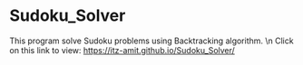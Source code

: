 # Sudoku_Solver
This program solve Sudoku problems using Backtracking algorithm. \n
Click on this link to view: https://itz-amit.github.io/Sudoku_Solver/
